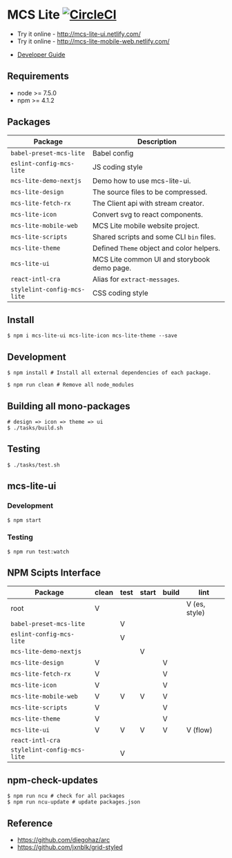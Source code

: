 # MCS Lite [![CircleCI](https://circleci.com/gh/evenchange4/mcs-lite/tree/master.svg?style=svg&circle-token=c633ab2d85927871bccf4c39d676ce242f2da24c)](https://circleci.com/gh/evenchange4/mcs-lite/tree/master)

-   Try it online - http://mcs-lite-ui.netlify.com/
-   Try it online - http://mcs-lite-mobile-web.netlify.com/

* [Developer Guide](./docs/README.md)


## Requirements

-   node >= 7.5.0
-   npm >= 4.1.2

## Packages

| **Package**                 | **Description**                             |
|-----------------------------|---------------------------------------------|
| `babel-preset-mcs-lite`     | Babel config                                |
| `eslint-config-mcs-lite`    | JS coding style                             |
| `mcs-lite-demo-nextjs`      | Demo how to use mcs-lite-ui.                |
| `mcs-lite-design`           | The source files to be compressed.          |
| `mcs-lite-fetch-rx`         | The Client api with stream creator.         |
| `mcs-lite-icon`             | Convert svg to react components.            |
| `mcs-lite-mobile-web`       | MCS Lite mobile website project.            |
| `mcs-lite-scripts`          | Shared scripts and some CLI `bin` files.    |
| `mcs-lite-theme`            | Defined `Theme` object and color helpers.   |
| `mcs-lite-ui`               | MCS Lite common UI and storybook demo page. |
| `react-intl-cra`            | Alias for `extract-messages`.               |
| `stylelint-config-mcs-lite` | CSS coding style                            |

## Install

```
$ npm i mcs-lite-ui mcs-lite-icon mcs-lite-theme --save
```

## Development

```
$ npm install # Install all external dependencies of each package.
```

```
$ npm run clean # Remove all node_modules
```

## Building all mono-packages

```
# design => icon => theme => ui
$ ./tasks/build.sh
```

## Testing

```
$ ./tasks/test.sh
```

## mcs-lite-ui

### Development

```
$ npm start
```

### Testing

```
$ npm run test:watch
```


## NPM Scipts Interface

| **Package**                 | clean | test | start | build | lint          |
|-----------------------------|-------|------|-------|-------|---------------|
| root                        | V     |      |       |       | V (es, style) |
| `babel-preset-mcs-lite`     |       | V    |       |       |               |
| `eslint-config-mcs-lite`    |       | V    |       |       |               |
| `mcs-lite-demo-nextjs`      |       |      | V     |       |               |
| `mcs-lite-design`           | V     |      |       | V     |               |
| `mcs-lite-fetch-rx`         | V     |      |       | V     |               |
| `mcs-lite-icon`             | V     |      |       | V     |               |
| `mcs-lite-mobile-web`       | V     | V    | V     | V     |               |
| `mcs-lite-scripts`          | V     |      |       | V     |               |
| `mcs-lite-theme`            | V     |      |       | V     |               |
| `mcs-lite-ui`               | V     | V    | V     | V     | V (flow)      |
| `react-intl-cra`            |       |      |       |       |               |
| `stylelint-config-mcs-lite` |       | V    |       |       |               |

## npm-check-updates

```
$ npm run ncu # check for all packages
$ npm run ncu-update # update packages.json
```

## Reference

-  https://github.com/diegohaz/arc
-  https://github.com/jxnblk/grid-styled
